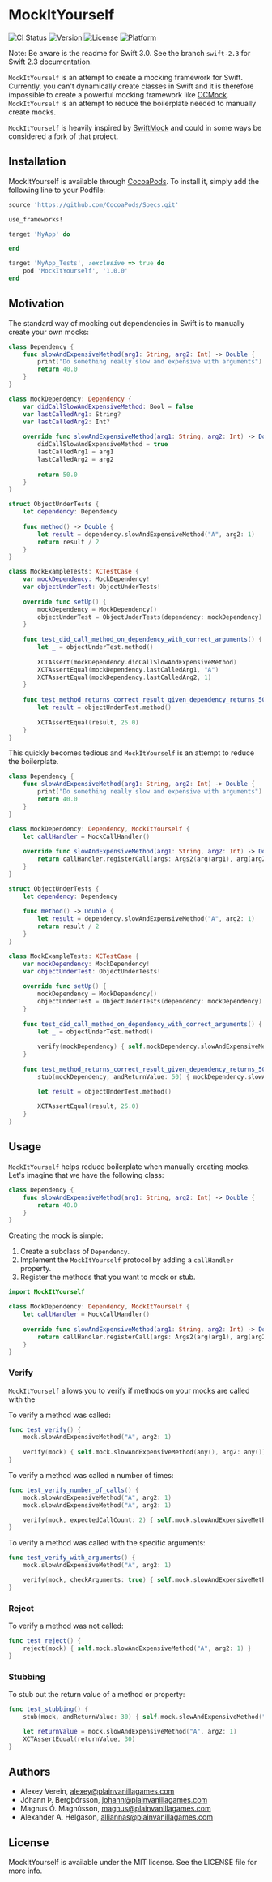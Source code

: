# MockItYourself

[![CI Status](http://img.shields.io/travis/plain-vanilla-games/MockItYourself.svg?style=flat)](https://travis-ci.org/plain-vanilla-games/MockItYourself)
[![Version](https://img.shields.io/cocoapods/v/MockItYourself.svg?style=flat)](http://cocoapods.org/pods/MockItYourself)
[![License](https://img.shields.io/cocoapods/l/MockItYourself.svg?style=flat)](http://cocoapods.org/pods/MockItYourself)
[![Platform](https://img.shields.io/cocoapods/p/MockItYourself.svg?style=flat)](http://cocoapods.org/pods/MockItYourself)


Note: Be aware is the readme for Swift 3.0. See the branch `swift-2.3` for Swift 2.3 documentation.

`MockItYourself` is an attempt to create a mocking framework for Swift. Currently, you can't dynamically create classes in Swift and it is therefore impossible to create a powerful mocking framework like [OCMock](http://ocmock.org/). `MockItYourself` is an attempt to reduce the boilerplate needed to manually create mocks.

`MockItYourself` is heavily inspired by [SwiftMock](https://github.com/mflint/SwiftMock) and could in some ways be considered a fork of that project.

## Installation

MockItYourself is available through [CocoaPods](http://cocoapods.org). To install it, simply add the following line to your Podfile:

```ruby
source 'https://github.com/CocoaPods/Specs.git'

use_frameworks!

target 'MyApp' do

end

target 'MyApp_Tests', :exclusive => true do
    pod 'MockItYourself', '1.0.0'
end

```

## Motivation

The standard way of mocking out dependencies in Swift is to manually create your own mocks: 

```swift
class Dependency {
    func slowAndExpensiveMethod(arg1: String, arg2: Int) -> Double {
        print("Do something really slow and expensive with arguments")
        return 40.0
    }
}

class MockDependency: Dependency {
    var didCallSlowAndExpensiveMethod: Bool = false
    var lastCalledArg1: String?
    var lastCalledArg2: Int?
    
    override func slowAndExpensiveMethod(arg1: String, arg2: Int) -> Double {
        didCallSlowAndExpensiveMethod = true
        lastCalledArg1 = arg1
        lastCalledArg2 = arg2
        
        return 50.0
    }
}

struct ObjectUnderTests {
    let dependency: Dependency
    
    func method() -> Double {
        let result = dependency.slowAndExpensiveMethod("A", arg2: 1)
        return result / 2
    }
}

class MockExampleTests: XCTestCase {
    var mockDependency: MockDependency!
    var objectUnderTest: ObjectUnderTests!
    
    override func setUp() {
        mockDependency = MockDependency()
        objectUnderTest = ObjectUnderTests(dependency: mockDependency)
    }
    
    func test_did_call_method_on_dependency_with_correct_arguments() {
        let _ = objectUnderTest.method()
        
        XCTAssert(mockDependency.didCallSlowAndExpensiveMethod)
        XCTAssertEqual(mockDependency.lastCalledArg1, "A")
        XCTAssertEqual(mockDependency.lastCalledArg2, 1)
    }
    
    func test_method_returns_correct_result_given_dependency_returns_50() {
        let result = objectUnderTest.method()
        
        XCTAssertEqual(result, 25.0)
    }
}
```

This quickly becomes tedious and `MockItYourself` is an attempt to reduce the boilerplate.


```swift
class Dependency {
    func slowAndExpensiveMethod(arg1: String, arg2: Int) -> Double {
        print("Do something really slow and expensive with arguments")
        return 40.0
    }
}

class MockDependency: Dependency, MockItYourself {
    let callHandler = MockCallHandler()
    
    override func slowAndExpensiveMethod(arg1: String, arg2: Int) -> Double {
        return callHandler.registerCall(args: Args2(arg(arg1), arg(arg2)), defaultReturnValue: 50) as! Double
    }
}

struct ObjectUnderTests {
    let dependency: Dependency
    
    func method() -> Double {
        let result = dependency.slowAndExpensiveMethod("A", arg2: 1)
        return result / 2
    }
}

class MockExampleTests: XCTestCase {
    var mockDependency: MockDependency!
    var objectUnderTest: ObjectUnderTests!
    
    override func setUp() {
        mockDependency = MockDependency()
        objectUnderTest = ObjectUnderTests(dependency: mockDependency)
    }
    
    func test_did_call_method_on_dependency_with_correct_arguments() {
        let _ = objectUnderTest.method()
        
        verify(mockDependency) { self.mockDependency.slowAndExpensiveMethod("A", arg2: 1) }
    }
    
    func test_method_returns_correct_result_given_dependency_returns_50() {
        stub(mockDependency, andReturnValue: 50) { mockDependency.slowAndExpensiveMethod("A", arg2: 1) }

        let result = objectUnderTest.method()
        
        XCTAssertEqual(result, 25.0)
    }
}

```

## Usage

`MockItYourself` helps reduce boilerplate when manually creating mocks. Let's imagine that we have the following class:

```swift
class Dependency {
    func slowAndExpensiveMethod(arg1: String, arg2: Int) -> Double {
        return 40.0
    }
}
```

Creating the mock is simple:

1. Create a subclass of `Dependency`.
2. Implement the `MockItYourself` protocol by adding a `callHandler` property.
3. Register the methods that you want to mock or stub.

```swift
import MockItYourself

class MockDependency: Dependency, MockItYourself {
    let callHandler = MockCallHandler()
    
    override func slowAndExpensiveMethod(arg1: String, arg2: Int) -> Double {
        return callHandler.registerCall(args: Args2(arg(arg1), arg(arg2)), defaultReturnValue: 50)
    }
}
```

### Verify

`MockItYourself` allows you to verify if methods on your mocks are called with the

To verify a method was called:

```swift
func test_verify() {
    mock.slowAndExpensiveMethod("A", arg2: 1)
    
    verify(mock) { self.mock.slowAndExpensiveMethod(any(), arg2: any()) }
}
```

To verify a method was called n number of times:

```swift
func test_verify_number_of_calls() {
    mock.slowAndExpensiveMethod("A", arg2: 1)
    mock.slowAndExpensiveMethod("A", arg2: 1)

    verify(mock, expectedCallCount: 2) { self.mock.slowAndExpensiveMethod(any(), arg2: any()) }
}
```

To verify a method was called with the specific arguments:

```swift
func test_verify_with_arguments() {
    mock.slowAndExpensiveMethod("A", arg2: 1)

    verify(mock, checkArguments: true) { self.mock.slowAndExpensiveMethod("A", arg2: 1) }
}
```

### Reject

To verify a method was not called:

```swift
func test_reject() {
    reject(mock) { self.mock.slowAndExpensiveMethod("A", arg2: 1) }
}
```

### Stubbing

To stub out the return value of a method or property:

```swift
func test_stubbing() {
    stub(mock, andReturnValue: 30) { self.mock.slowAndExpensiveMethod("A", arg2: 1) }

    let returnValue = mock.slowAndExpensiveMethod("A", arg2: 1)
    XCTAssertEqual(returnValue, 30)
}
```

## Authors

+ Alexey Verein, alexey@plainvanillagames.com
+ Jóhann Þ. Bergþórsson, johann@plainvanillagames.com
+ Magnus Ó. Magnússon, magnus@plainvanillagames.com
+ Alexander A. Helgason, alliannas@plainvanillagames.com

## License

MockItYourself is available under the MIT license. See the LICENSE file for more info.
